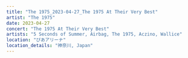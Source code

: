 ```yaml
---
title: "The 1975_2023-04-27_The 1975 At Their Very Best"
artist: "The 1975"
date: 2023-04-27
concert: "The 1975 At Their Very Best"
artists: "5 Seconds of Summer, Airbag, The 1975, Aczino, Wallice"
location: "ぴあアリーナ"
location_details: "神奈川, Japan"
---
```

